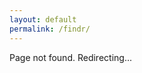 ```yaml
---
layout: default
permalink: /findr/
---
```


<script>
window.location.href = '/';
</script>

Page not found. Redirecting...